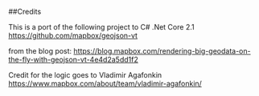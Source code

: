 ﻿##Credits

This is a port of the following project to C# .Net Core 2.1
https://github.com/mapbox/geojson-vt

from the blog post:
https://blog.mapbox.com/rendering-big-geodata-on-the-fly-with-geojson-vt-4e4d2a5dd1f2

Credit for the logic goes to Vladimir Agafonkin
https://www.mapbox.com/about/team/vladimir-agafonkin/
